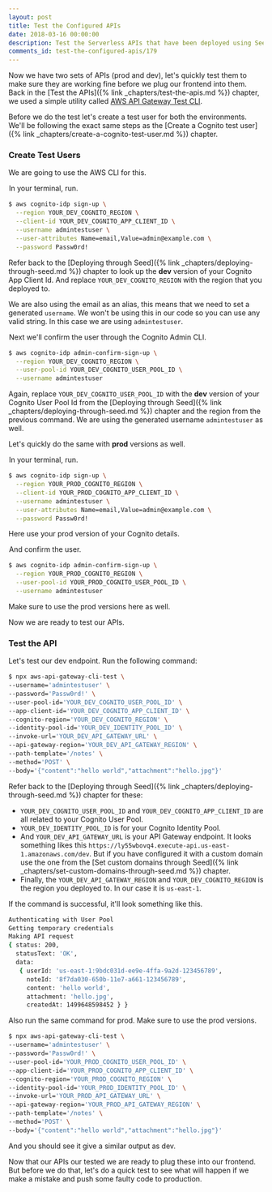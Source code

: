 ```yaml
---
layout: post
title: Test the Configured APIs
date: 2018-03-16 00:00:00
description: Test the Serverless APIs that have been deployed using Seed. To do so use the "aws-api-gateway-cli-test" NPM package and test both the production and dev environments.
comments_id: test-the-configured-apis/179
---
```


Now we have two sets of APIs (prod and dev), let's quickly test them to make sure they are working fine before we plug our frontend into them. Back in the [Test the APIs]({% link _chapters/test-the-apis.md %}) chapter, we used a simple utility called [AWS API Gateway Test CLI](https://github.com/AnomalyInnovations/aws-api-gateway-cli-test).

Before we do the test let's create a test user for both the environments. We'll be following the exact same steps as the [Create a Cognito test user]({% link _chapters/create-a-cognito-test-user.md %}) chapter.

### Create Test Users

We are going to use the AWS CLI for this.

<img class="code-marker" src="/assets/s.png" />In your terminal, run.

``` bash
$ aws cognito-idp sign-up \
  --region YOUR_DEV_COGNITO_REGION \
  --client-id YOUR_DEV_COGNITO_APP_CLIENT_ID \
  --username admintestuser \
  --user-attributes Name=email,Value=admin@example.com \
  --password Passw0rd!
```

Refer back to the [Deploying through Seed]({% link _chapters/deploying-through-seed.md %}) chapter to look up the **dev** version of your Cognito App Client Id. And replace `YOUR_DEV_COGNITO_REGION` with the region that you deployed to.

We are also using the email as an alias, this means that we need to set a generated `username`. We won't be using this in our code so you can use any valid string. In this case we are using `admintestuser`.

<img class="code-marker" src="/assets/s.png" />Next we'll confirm the user through the Cognito Admin CLI.

``` bash
$ aws cognito-idp admin-confirm-sign-up \
  --region YOUR_DEV_COGNITO_REGION \
  --user-pool-id YOUR_DEV_COGNITO_USER_POOL_ID \
  --username admintestuser
```

Again, replace `YOUR_DEV_COGNITO_USER_POOL_ID` with the **dev** version of your Cognito User Pool Id from the [Deploying through Seed]({% link _chapters/deploying-through-seed.md %}) chapter and the region from the previous command. We are using the generated username `admintestuser` as well.

Let's quickly do the same with **prod** versions as well.

<img class="code-marker" src="/assets/s.png" />In your terminal, run.

``` bash
$ aws cognito-idp sign-up \
  --region YOUR_PROD_COGNITO_REGION \
  --client-id YOUR_PROD_COGNITO_APP_CLIENT_ID \
  --username admintestuser \
  --user-attributes Name=email,Value=admin@example.com \
  --password Passw0rd!
```

Here use your prod version of your Cognito details.

<img class="code-marker" src="/assets/s.png" />And confirm the user.

``` bash
$ aws cognito-idp admin-confirm-sign-up \
  --region YOUR_PROD_COGNITO_REGION \
  --user-pool-id YOUR_PROD_COGNITO_USER_POOL_ID \
  --username admintestuser
```

Make sure to use the prod versions here as well.

Now we are ready to test our APIs.

### Test the API

Let's test our dev endpoint. Run the following command:

``` bash
$ npx aws-api-gateway-cli-test \
--username='admintestuser' \
--password='Passw0rd!' \
--user-pool-id='YOUR_DEV_COGNITO_USER_POOL_ID' \
--app-client-id='YOUR_DEV_COGNITO_APP_CLIENT_ID' \
--cognito-region='YOUR_DEV_COGNITO_REGION' \
--identity-pool-id='YOUR_DEV_IDENTITY_POOL_ID' \
--invoke-url='YOUR_DEV_API_GATEWAY_URL' \
--api-gateway-region='YOUR_DEV_API_GATEWAY_REGION' \
--path-template='/notes' \
--method='POST' \
--body='{"content":"hello world","attachment":"hello.jpg"}'
```

Refer back to the [Deploying through Seed]({% link _chapters/deploying-through-seed.md %}) chapter for these:

- `YOUR_DEV_COGNITO_USER_POOL_ID` and `YOUR_DEV_COGNITO_APP_CLIENT_ID` are all related to your Cognito User Pool.
- `YOUR_DEV_IDENTITY_POOL_ID` is for your Cognito Identity Pool.
- And `YOUR_DEV_API_GATEWAY_URL` is your API Gateway endpoint. It looks something likes this `https://ly55wbovq4.execute-api.us-east-1.amazonaws.com/dev`. But if you have configured it with a custom domain use the one from the [Set custom domains through Seed]({% link _chapters/set-custom-domains-through-seed.md %}) chapter.
- Finally, the `YOUR_DEV_API_GATEWAY_REGION` and `YOUR_DEV_COGNITO_REGION` is the region you deployed to. In our case it is `us-east-1`.

If the command is successful, it'll look something like this.

``` bash
Authenticating with User Pool
Getting temporary credentials
Making API request
{ status: 200,
  statusText: 'OK',
  data: 
   { userId: 'us-east-1:9bdc031d-ee9e-4ffa-9a2d-123456789',
     noteId: '8f7da030-650b-11e7-a661-123456789',
     content: 'hello world',
     attachment: 'hello.jpg',
     createdAt: 1499648598452 } }
```

Also run the same command for prod. Make sure to use the prod versions.

``` bash
$ npx aws-api-gateway-cli-test \
--username='admintestuser' \
--password='Passw0rd!' \
--user-pool-id='YOUR_PROD_COGNITO_USER_POOL_ID' \
--app-client-id='YOUR_PROD_COGNITO_APP_CLIENT_ID' \
--cognito-region='YOUR_PROD_COGNITO_REGION' \
--identity-pool-id='YOUR_PROD_IDENTITY_POOL_ID' \
--invoke-url='YOUR_PROD_API_GATEWAY_URL' \
--api-gateway-region='YOUR_PROD_API_GATEWAY_REGION' \
--path-template='/notes' \
--method='POST' \
--body='{"content":"hello world","attachment":"hello.jpg"}'
```

And you should see it give a similar output as dev.

Now that our APIs our tested we are ready to plug these into our frontend. But before we do that, let's do a quick test to see what will happen if we make a mistake and push some faulty code to production.

